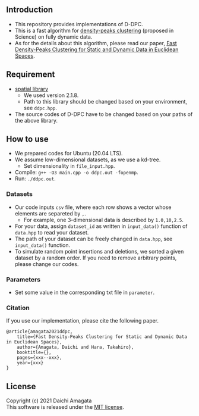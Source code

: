 ## Introduction
* This repository provides implementations of D-DPC.
* This is a fast algorithm for [density-peaks clustering](https://science.sciencemag.org/content/344/6191/1492.full) (proposed in Science) on fully dynamic data.
* As for the details about this algorithm, please read our paper, [Fast Density-Peaks Clustering for Static and Dynamic Data in
Euclidean Spaces](https://).

## Requirement
*  [spatial library](http://spatial.sourceforge.net/)
	* We used version 2.1.8.
	* Path to this library should be changed based on your environment, see `ddpc.hpp`.
* The source codes of D-DPC have to be changed based on your paths of the above library.

## How to use
* We prepared codes for Ubuntu (20.04 LTS).
* We assume low-dimensional datasets, as we use a kd-tree.
	* Set dimensionality in `file_input.hpp`.
* Compile: `g++ -O3 main.cpp -o ddpc.out -fopenmp`.
* Run: `./ddpc.out`.

### Datasets
* Our code inputs `csv` file, where each row shows a vector whose elements are separeted by `,`.
  * For example, one 3-dimensional data is described by `1.0,10,2.5`.
* For your data, assign `dataset_id` as written in `input_data()` function of `data.hpp` to read your dataset.
* The path of your dataset can be freely changed in `data.hpp`, see `input_data()` function.
* To simulate random point insertions and deletions, we sorted a given dataset by a random order. If you need to remove arbitrary points, please change our codes.

### Parameters
* Set some value in the corresponding txt file in `parameter`.

### Citation
If you use our implementation, please cite the following paper.
``` 
@article{amagata2021ddpc,  
    title={Fast Density-Peaks Clustering for Static and Dynamic Data in Euclidean Spaces},  
    author={Amagata, Daichi and Hara, Takahiro},  
    booktitle={},  
    pages={xxx--xxx},  
    year={xxx}  
}
```

## License
Copyright (c) 2021 Daichi Amagata  
This software is released under the [MIT license](https://github.com/amgt-d1/DPC/blob/main/LICENSE).
